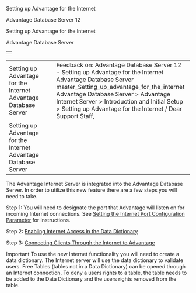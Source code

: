 Setting up Advantage for the Internet




Advantage Database Server 12  

Setting up Advantage for the Internet

Advantage Database Server

|  |
| --- |
|  |

|  |  |  |  |  |
| --- | --- | --- | --- | --- |
| Setting up Advantage for the Internet  Advantage Database Server |  |  | Feedback on: Advantage Database Server 12 - Setting up Advantage for the Internet Advantage Database Server master\_Setting\_up\_advantage\_for\_the\_internet Advantage Database Server > Advantage Internet Server > Introduction and Initial Setup > Setting up Advantage for the Internet / Dear Support Staff, |  |
| Setting up Advantage for the Internet  Advantage Database Server |  |  |  |  |

The Advantage Internet Server is integrated into the Advantage Database Server. In order to utilize this new feature there are a few steps you will need to take.

Step 1: You will need to designate the port that Advantage will listen on for incoming Internet connections. See [Setting the Internet Port Configuration Parameter](master_setting_the_internet_port_configuration_parameter.htm) for instructions.

Step 2: [Enabling Internet Access in the Data Dictionary](master_enabling_internet_access_in_the_data_dictionary.htm)

Step 3: [Connecting Clients Through the Internet to Advantage](master_connecting_clients_through_the_internet_to_advantage.htm)

Important To use the new Internet functionality you will need to create a data dictionary. The Internet server will use the data dictionary to validate users. Free Tables (tables not in a Data Dictionary) can be opened through an Internet connection. To deny a users rights to a table, the table needs to be added to the Data Dictionary and the users rights removed from the table.